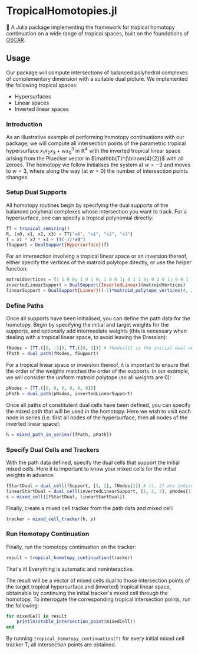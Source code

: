 # TropicalHomotopies.jl
🚀 A Julia package implementing the framework for tropical homotopy continuation on a wide range of tropical spaces, built on the foundations of [OSCAR](https://github.com/oscar-system/Oscar.jl).
## Usage
Our package will compute intersections of balanced polyhedral complexes of complementary dimension with a suitable dual picture. We implemented the following tropical spaces:
- Hypersurfaces
- Linear spaces
- Inverted linear spaces
### Introduction
As an illustrative example of performing homotopy continuations with our package, we will compute all intersection points of the parametric tropical hypersurface $x_1x_2x_3 + wx_0^3$ in $\mathbb{R}^4$ with the inverted tropical linear space arising from the Pluecker vector in $\mathbb{T}^{\binom{4}{2}}$ with all zeroes. The homotopy we follow initialises the system at $w=-3$ and moves to $w=3$, where along the way (at $w = 0$) the number of intersection points changes.
### Setup Dual Supports
All homotopy routines begin by specifying the dual supports of the balanced polyheral complexes whose intersection you want to track. For a hypersurface, one can specify a tropical polynomial directly:
```julia
TT = tropical_semiring()
R, (x0, x1, x2, x3) = TT["x0", "x1", "x2", "x3"]
f = x1 * x2 * x3 + TT(-3)*x0^3
fSupport = DualSupport{Hypersurface}(f)
```
For an intersection involving a tropical linear space or an inversion thereof, either specify the vertices of the matroid polytope directly, or use the helper function:
```julia
matroidVertices = [1 1 0 0; 1 0 1 0; 1 0 0 1; 0 1 1 0; 0 1 0 1; 0 0 1 1]
invertedLinearSupport = DualSupport{InvertedLinear}(matroidVertices)
linearSupport = DualSupport{Linear}((-1)*matroid_polytope_vertices(4, 2))
```
### Define Paths
Once all supports have been initialised, you can define the path data for the homotopy. Begin by specifying the initial and target weights for the supports, and optionally add intermediate weights (this is necessary when dealing with a tropical linear space, to avoid leaving the Dressian):
```julia
fNodes = [TT.([0, -3]), TT.([0, 3])] # fNodes[1] is the initial dual weight vector
fPath = dual_path(fNodes, fSupport)
```
For a tropical linear space or inversion thereof, it is important to ensure that the order of the weights matches the order of the supports. in our example, we will consider the uniform matroid polytope (so all weights are 0):
```julia
pNodes = [TT.([0, 0, 0, 0, 0, 0])]
pPath = dual_path(pNodes, invertedLinearSupport)
```
Once all paths of constitutent dual cells have been defined, you can specify the mixed path that will be used in the homotopy. Here we wish to visit each node in series (i.e. first all nodes of the hypersurface, then all nodes of the inverted linear space):
```julia
h = mixed_path_in_series([fPath, pPath])
```
### Specify Dual Cells and Trackers
With the path data defined, specify the dual cells that support the initial mixed cells. Here it is important to know your mixed cells for the initial weights in advance:
```julia
fStartDual = dual_cell(fSupport, [1, 2], fNodes[1]) # [1, 2] are indices of fSupport that make up this dual cell
linearStartDual = dual_cell(invertedLinearSupport, [1, 2, 3], pNodes[1]) # [1, 2, 3] are indices that make up a loopless facet
s = mixed_cell([fStartDual, linearStartDual])
```
Finally, create a mixed cell tracker from the path data and mixed cell:
```julia
tracker = mixed_cell_tracker(h, s)
```
### Run Homotopy Continuation
Finally, run the homotopy continuation on the tracker:
```julia
result = tropical_homotopy_continuation(tracker)
```
That's it! Everything is automatic and noninteractive.

The result will be a vector of mixed cells dual to those intersection points of the target tropical hypersurface and (inverted) tropical linear space, obtainable by continuing the initial tracker's mixed cell through the homotopy. To interrogate the corresponding tropical intersection points, run the following:
```julia
for mixedCell in result
    println(stable_intersection_point(mixedCell))
end
```
By running `tropical_homotopy_continuation(T)` for every initial mixed cell tracker T, all intersection points are obtained.
